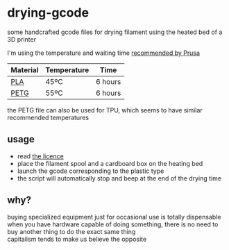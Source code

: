 # drying-gcode

some handcrafted gcode files for drying filament using the heated bed of a 3D printer

I'm using the temperature and waiting time [recommended by Prusa](https://help.prusa3d.com/article/drying-filament_332086#drying-methods)

| Material | Temperature | Time |
| --- | --- | --- |
| [PLA](https://github.com/OniriCorpe/drying-gcode/blob/main/PLA%20(6h).gcode) | 45ºC | 6 hours |
| [PETG](https://github.com/OniriCorpe/drying-gcode/blob/main/PETG-TPU%20(6h).gcode) | 55ºC | 6 hours |

the PETG file can also be used for TPU, which seems to have similar recommended temperatures

## usage

- read [the licence](https://github.com/OniriCorpe/drying-gcode/blob/main/LICENCE.md)
- place the filament spool and a cardboard box on the heating bed
- launch the gcode corresponding to the plastic type
- the script will automatically stop and beep at the end of the drying time

## why?

buying specialized equipment just for occasional use is totally dispensable  
when you have hardware capable of doing something, there is no need to buy another thing to do the exact same thing  
capitalism tends to make us believe the opposite
